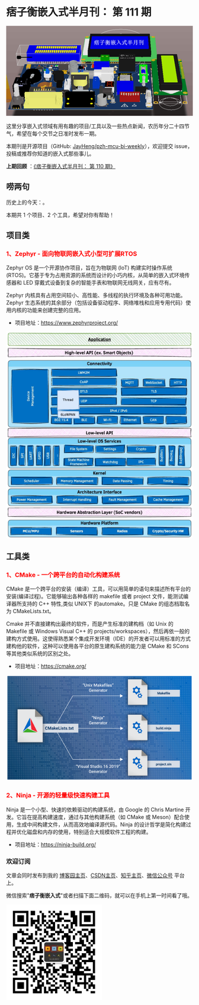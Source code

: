 # 痞子衡嵌入式半月刊： 第 111 期

![](https://raw.githubusercontent.com/JayHeng/pzh-mcu-bi-weekly/master/pics/pzh_mcu_bi_weekly.PNG)

这里分享嵌入式领域有用有趣的项目/工具以及一些热点新闻，农历年分二十四节气，希望在每个交节之日准时发布一期。

本期刊是开源项目（GitHub: [JayHeng/pzh-mcu-bi-weekly](https://github.com/JayHeng/pzh-mcu-bi-weekly)），欢迎提交 issue，投稿或推荐你知道的嵌入式那些事儿。

**上期回顾** ：[《痞子衡嵌入式半月刊： 第 110 期》](https://www.cnblogs.com/henjay724/p/18524019)

## 唠两句

历史上的今天：。

本期共 1 个项目、2 个工具，希望对你有帮助！

## 项目类

### <font color="red">1、Zephyr - 面向物联网嵌入式小型可扩展RTOS</font>

Zephyr OS 是一个开源协作项目，旨在为物联网 (IoT) 构建实时操作系统 (RTOS)。它基于专为占用资源的系统而设计的小巧内核，从简单的嵌入式环境传感器和 LED 穿戴式设备到复杂的智能手表和物联网无线网关，应有尽有。

Zephyr 内核具有占用空间较小、高性能、多线程的执行环境及各种可用功能。Zephyr 生态系统的其余部分（包括设备驱动程序、网络堆栈和应用专用代码）使用内核的功能来创建完整的应用。

 * 项目地址：https://www.zephyrproject.org/

![](https://raw.githubusercontent.com/JayHeng/pzh-mcu-bi-weekly/master/pics/issue-111/Zephyr.PNG)

## 工具类

### <font color="red">1、CMake - 一个跨平台的自动化构建系统</font>

CMake 是一个跨平台的安装（编译）工具，可以用简单的语句来描述所有平台的安装(编译过程)。它能够输出各种各样的 makefile 或者 project 文件，能测试编译器所支持的 C++ 特性,类似 UNIX下 的automake。只是 CMake 的组态档取名为 CMakeLists.txt。

Cmake 并不直接建构出最终的软件，而是产生标准的建构档（如 Unix 的 Makefile 或 Windows Visual C++ 的 projects/workspaces），然后再依一般的建构方式使用。这使得熟悉某个集成开发环境（IDE）的开发者可以用标准的方式建构他的软件，这种可以使用各平台的原生建构系统的能力是 CMake 和 SCons 等其他类似系统的区别之处。

 * 项目地址：https://cmake.org/

![](https://raw.githubusercontent.com/JayHeng/pzh-mcu-bi-weekly/master/pics/issue-111/CMake.PNG)

### <font color="red">2、Ninja - 开源的轻量级快速构建工具</font>

Ninja 是一个小型、快速的依赖驱动的构建系统，由 Google 的 Chris Martine 开发‌。它旨在提高构建速度，通过与其他构建系统（如 CMake 或 Meson）配合使用，生成中间构建文件，从而高效地编译源代码。Ninja 的设计哲学是简化构建过程并优化磁盘和内存的使用，特别适合大规模软件工程的构建‌。

 * 项目地址：https://ninja-build.org/

### 欢迎订阅

文章会同时发布到我的 [博客园主页](https://www.cnblogs.com/henjay724/)、[CSDN主页](https://blog.csdn.net/henjay724)、[知乎主页](https://www.zhihu.com/people/henjay724)、[微信公众号](http://weixin.sogou.com/weixin?type=1&query=痞子衡嵌入式) 平台上。

微信搜索"__痞子衡嵌入式__"或者扫描下面二维码，就可以在手机上第一时间看了哦。

![](https://raw.githubusercontent.com/JayHeng/pzhmcu-picture/master/wechat/pzhMcu_qrcode_258x258.jpg)

